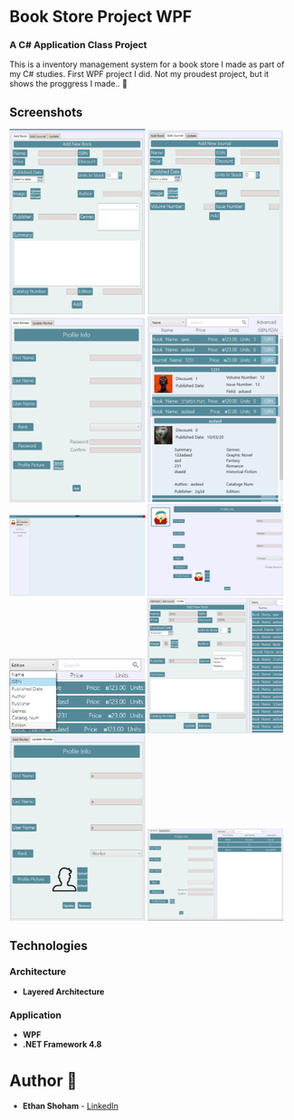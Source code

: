 # Book Store Project WPF
### A C# Application Class Project

This is a inventory management system for a book store I made as part of my C# studies.
First WPF project I did.
Not my proudest project, but it shows the proggress I made.. 🙂

## Screenshots

<img src="screenshots/addbook.png" width="240px"/> <img src="screenshots/addjour.png" width="240px"/> <img src="screenshots/addworker.png" width="240px"/>
<img src="screenshots/itemditail.png" width="240px"/> <img src="screenshots/menuscreen.png" width="240px"/>
<img src="screenshots/profile.png" width="240px"/> <img src="screenshots/search.png" width="240px"/>
<img src="screenshots/updateitem.png" width="240px"/> <img src="screenshots/updateworker.png" width="240px"/>
<img src="screenshots/workers1.png" width="240px"/>

## Technologies
 
### Architecture
- **Layered Architecture**

### Application
- **WPF**
- **.NET Framework 4.8**


# Author 📝

-   **Ethan Shoham** - [LinkedIn](https://www.linkedin.com/in/ethan-shoham-13a40050/)
